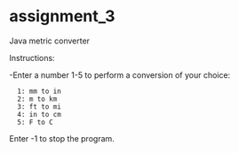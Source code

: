 # assignment_3
Java metric converter

Instructions:

-Enter a number 1-5 to perform a conversion of your choice:
      
      1: mm to in
      2: m to km
      3: ft to mi
      4: in to cm
      5: F to C

Enter -1 to stop the program.

